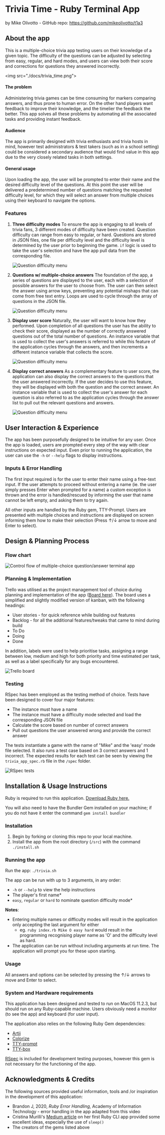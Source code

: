 # Trivia Time - Ruby Terminal App

by Mike Olivotto - GitHub repo: https://github.com/mikeolivotto/t1a3

## About the app

This is a multiple-choice trivia app testing users on their knowledge of a given topic. The difficulty of the questions can be adjusted by selecting from easy, regular, and hard modes, and users can view both their score and corrections for questions they answered incorrectly.

<img src="./docs/trivia_time.png">

#### The problem

Administering trivia games can be time consuming for markers comparing answers, and thus prone to human error. On the other hand players want feedback to improve their knowledge, and the timelier the feedback the better. This app solves all these problems by automating all the associated tasks and providing instant feedback.

#### Audience

The app is primarily designed with trivia enthusiasts and trivia hosts in mind, however test administrators & test takers (such as in a school setting) could be considered a secondary audience that would find value in this app due to the very closely related tasks in both settings.

#### General usage

Upon loading the app, the user will be prompted to enter their name and the desired difficulty level of the questions. At this point the user will be delivered a predetermined number of questions matching the requested difficulty level, for which they will select an answer from multiple choices using their keyboard to navigate the options.

### Features

1. **Three difficulty modes**
   To ensure the app is engaging to all levels of trivia fans, 3 different modes of difficulty have been created. Question difficulty can range from easy to regular, or hard. Questions are stored in JSON files, one file per difficulty level and the difficulty level is determined by the user prior to beginning the game. `if` logic is used to take the user's selection and have the app pull data from the corresponding file.

   ![Question difficulty menu](./docs/difficulty.png)
   

2. **Questions w/ multiple-choice answers**
   The foundation of the app, a series of questions are displayed to the user, each with a selection of possible answers for the user to choose from. The user can then select the answer using arrow keys, preventing any potential mishaps that can come from free text entry.
   Loops are used to cycle through the array of questions in the JSON file.

   ![Question difficulty menu](./docs/multiple-choice.gif)
   

3. **Display user score**
   Naturally, the user will want to know how they performed. Upon completion of all questions the user has the ability to check their score, displayed as the number of correctly answered questions out of the total number of questions.
   An instance variable that is used to collect the user's answers is referred to while this feature of the application cycles through the answers, and then increments a different instance variable that collects the score.

   ![Question difficulty menu](./docs/score.png)
   

4. **Display correct answers**
   As a complementary feature to user score, the application can also display the correct answers to the questions that the user answered incorrectly. If the user decides to use this feature, they will be displayed with both the question and the correct answer.
   An instance variable that is used to collect the user's answer for each question is also referred to as the application cycles through the answer list to pull out the relevant questions and answers.

   ![Question difficulty menu](./docs/corrections.png)
   

## User Interaction & Experience

The app has been purposefully designed to be intuitive for any user. Once the app is loaded, users are prompted every step of the way with clear instructions on expected input. Even prior to running the application, the user can use the `-h` or `--help` flags to display instructions.

### Inputs & Error Handling

The first input required is for the user to enter their name using a free-text input. If the user attempts to proceed without entering a name (ie. the user simply presses Enter when prompted for a name) a custom exception is thrown and the error is handled/rescued by informing the user that name cannot be left empty, and asking them to try again.

All other inputs are handled by the Ruby gem, TTY-Prompt. Users are presented with multiple choices and instructions are displayed on screen informing them how to make their selection (Press ↑/↓ arrow to move and Enter to select).

## Design & Planning Process

### Flow chart

![Control flow of multiple-choice question/answer terminal app](./docs/terminal_app_flowchart.png)





### Planning & Implementation

Trello was utilised as the project management tool of choice during planning and implementation of the app ([Board here](https://trello.com/b/6wkeTboD/terminal-app)). The board uses a simplified and slightly modified version of kanban, with the following headings:

- User stories - for quick reference while building out features
- Backlog - for all the additional features/tweaks that came to mind during build
- To Do
- Doing
- Done

In addition, labels were used to help prioritise tasks, assigning a range between low, medium and high for both priority and time estimated per task, as well as a label specifically for any bugs encountered.

![Trello board](./docs/trello.png)



### Testing

RSpec has been employed as the testing method of choice. Tests have been designed to cover four major features:

* The instance must have a name
* The instance must have a difficulty mode selected and load the corresponding JSON file
* Calculate the score based on number of correct answers
* Pull out questions the user answered wrong and provide the correct answer



The tests instantiate a game with the name of "Mike" and the 'easy' mode file selected. It also runs a test case based on 3 correct answers and 1 incorrect. The expected results for each test can be seen by viewing the `trivia_app_spec.rb` file in the `/spec` folder.



![RSpec tests](./docs/tests.png)



## Installation & Usage Instructions

Ruby is required to run this application. [Download Ruby here.](https://www.ruby-lang.org/en/downloads/) 

You will also need to have the Bundler Gem installed on your machine; if you do not have it enter the command `gem install bundler`

### Installation

1. Begin by forking or cloning this repo to your local machine.
2. Install the app from the root directory (`/src`) with the  command `./install.sh `

### Running the app

Run the app: `./trivia.sh`

The app can be run with up to 3 arguments, in any order:

- `-h` or `--help` to view the help instructions
- The player's first name*
- `easy`, `regular` or `hard` to nominate question difficulty mode*

**Notes**: 

- Entering multiple names or difficulty modes will result in the application only accepting the last argument for either 
  - eg. `ruby index.rb Mike O easy hard` would result in the programming recognising player name as 'O' and the difficulty level as hard.
- The application can be run without including arguments at run time. The application will prompt you for these upon starting.

###  Usage

All answers and options can be selected by pressing the ↑/↓ arrows to move and Enter to select.



### System and Hardware requirements

This application has been designed and tested to run on MacOS 11.2.3, but should run on any Ruby-capable machine. Users obviously need a monitor (to see the app) and keyboard (for user input).

The application also relies on the following Ruby Gem dependencies:

- [Artii](https://rubygems.org/gems/artii/versions/2.1.2)
- [Colorize](https://github.com/fazibear/colorize)
- [TTY-prompt](https://github.com/piotrmurach/tty-prompt)
- [TTY-box](https://github.com/piotrmurach/tty-box)



[RSpec](https://rspec.info/) is included for development testing purposes, however this gem is not necessary for the functioning of the app.



## Acknowledgments & Credits

The following sources provided useful information, tools and /or inspiration in the development of this application:

- Brandon J, 2020, *Ruby Error Handling,* Academy of Information Technology  - error handling in the app adapted from this video
- Cristina Murilli's [Medium article](https://medium.com/@cristina_9416/my-first-ruby-cli-app-8804058df294) on her first Ruby CLI app provided some excellent ideas, especially the use of `sleep()`
- The creators of the gems listed above